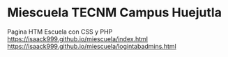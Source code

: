 # Miescuela TECNM Campus Huejutla
Pagina HTM Escuela con CSS y PHP
https://isaack999.github.io/miescuela/index.html
https://isaack999.github.io/miescuela/logintabadmins.html
